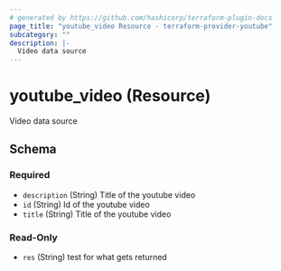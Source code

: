 ```yaml
---
# generated by https://github.com/hashicorp/terraform-plugin-docs
page_title: "youtube_video Resource - terraform-provider-youtube"
subcategory: ""
description: |-
  Video data source
---
```


# youtube_video (Resource)

Video data source



<!-- schema generated by tfplugindocs -->
## Schema

### Required

- `description` (String) Title of the youtube video
- `id` (String) Id of the youtube video
- `title` (String) Title of the youtube video

### Read-Only

- `res` (String) test for what gets returned
